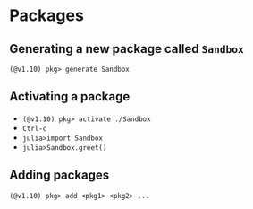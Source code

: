 # Packages

## Generating a new package called `Sandbox`

`(@v1.10) pkg> generate Sandbox`

## Activating a package

- `(@v1.10) pkg> activate ./Sandbox`
- `Ctrl-c` 
- `julia>import Sandbox`
- `julia>Sandbox.greet()`

## Adding packages

`(@v1.10) pkg> add <pkg1> <pkg2> ...`
